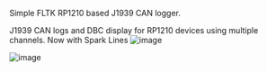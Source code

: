 Simple FLTK RP1210 based J1939 CAN logger.

J1939 CAN logs and DBC display for RP1210 devices using multiple channels.  Now with Spark Lines
![image](https://user-images.githubusercontent.com/1972001/221853787-a9ca7609-d9a5-4109-a978-5cafda1fc33a.png)

![image](https://user-images.githubusercontent.com/1972001/219876428-ad0bf8d0-f0bd-449b-bddb-5c3f60475918.png)
